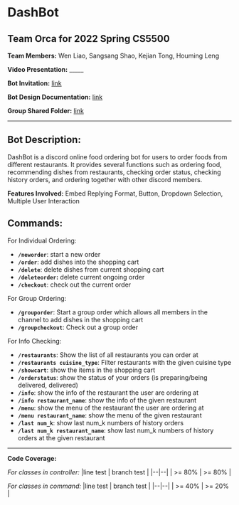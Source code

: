 # DashBot
## Team Orca for 2022 Spring CS5500

**Team Members:** Wen Liao, Sangsang Shao, Kejian Tong, Houming Leng

**Video Presentation:**  _____

**Bot Invitation:**   [link](https://www.discord.com/api/oauth2/authorize?client_id=942640033666580550&permissions=8&scope=bot%20applications.commands)

**Bot Design Documentation:**    [link](https://www.docs.google.com/document/d/1bOdwu1bHmWbQuZFGMOB2F5kCT1mINrbw/edit#)

**Group Shared Folder:** [link](https://www.drive.google.com/drive/folders/1Jjf900uefhaXrXVbYwHZmeIfLFwHTrH5)

  _________


## **Bot Description:**

DashBot is a discord online food ordering bot for users to order foods from different restaurants. It provides several functions such as ordering food, recommending dishes from restaurants, checking order status, checking history orders, and ordering together with other discord members.

  **Features Involved:**
Embed Replying Format, Button, Dropdown Selection, Multiple User Interaction

## **Commands:**

For Individual Ordering:
 - **`/neworder`**: start a new order
 - **`/order`**: add dishes into the shopping cart
 - **`/delete`**: delete dishes from current shopping cart
 - **`/deleteorder`:** delete current ongoing order
 - **`/checkout`**: check out the current order

For Group Ordering:
 - **`/grouporder`**: Start a group order which allows all members in the channel to add dishes in the shopping cart
 - **`/groupcheckout`**: Check out a group order

For Info Checking:

 - **`/restaurants`**: Show the list of all restaurants you can order at
 - **`/restaurants cuisine_type`**: Filter restaurants with the given cuisine type
 - **`/showcart`**: show the items in the shopping cart
 - **`/orderstatus`**: show the status of your orders (is preparing/being delivered, delivered)
 - **`/info`**: show the info of the restaurant the user are ordering at
 - **`/info restaurant_name`**: show the info of the given restaurant
 - **`/menu`**: show the menu of the restaurant the user are ordering at
 - **`/menu restaurant_name`**: show the menu of the given restaurant
 - **`/last num_k`**: show last num_k numbers of history orders
 - **`/last num_k restaurant_name`**: show last num_k numbers of history orders at the given restaurant

_____
**Code Coverage:**

*For classes in controller:*
|line test | branch test |
|--|--|
| >= 80% | >= 80% |

*For classes in command:*
|line test | branch test |
|--|--|
| >= 40% | >= 20% |
